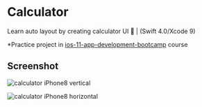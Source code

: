 # Calculator
Learn auto layout by creating calculator UI :iphone: | (Swift 4.0/Xcode 9)

*Practice project in [ios-11-app-development-bootcamp](https://www.udemy.com/ios-11-app-development-bootcamp) course

## Screenshot
![calculator iPhone8 vertical](https://i.imgur.com/07uPxih.png)

![calculator iPhone8 horizontal](https://i.imgur.com/OjcSrF6.png)
